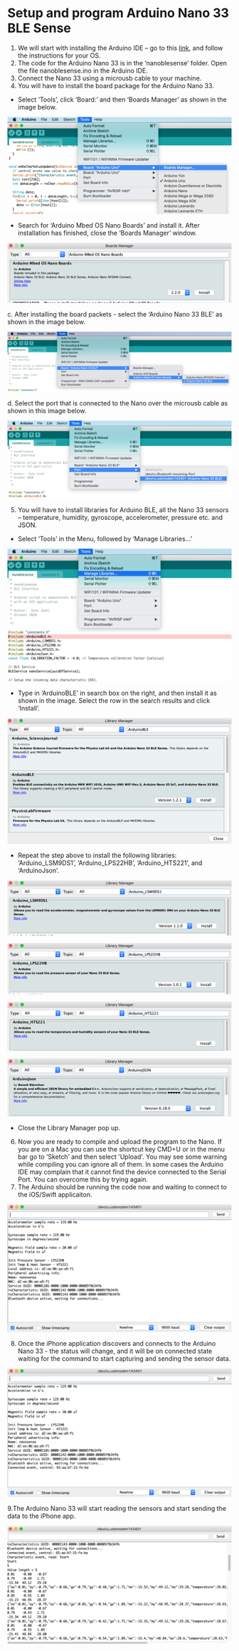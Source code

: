 # Setup and program Arduino Nano 33 BLE Sense

1. We will start with installing the Arduino IDE – go to this [link](https://www.arduino.cc/en/software), and follow the instructions for your OS. 
2. The code for the Arduino Nano 33 is in the ‘nanoblesense’ folder. Open the file nanoblesense.ino in the Arduino IDE. 
3. Connect the Nano 33 using a microusb cable to your machine.
4. You will have to install the board package for the Arduino Nano 33.
  * Select ‘Tools’, click ‘Board:’ and then ‘Boards Manager’ as shown in the image below.

  ![BoardMgr](./BrdMgr.png)

  * Search for ‘Arduino Mbed OS Nano Boards’ and install it. After installation has finished, close the ‘Boards Manager’ window.

  ![NanoBoards](./ArdNanoBoards.png)

c.	After installing the board packets - select the ‘Arduino Nano 33 BLE’ as shown in the image below.

![Nano33](./BrdSelect.png)

d.	Select the port that is connected to the Nano over the microusb cable as shown in this image below.

![Port](./PrtSelect.png)

5.	You will have to install libraries for Arduino BLE, all the Nano 33 sensors – temperature, humidity, gyroscope, accelerometer, pressure etc. and JSON. 
  * Select ‘Tools’ in the Menu, followed by ‘Manage Libraries…’

  ![MngLib](./MngLib.png)

  * Type in ‘ArduinoBLE’ in search box on the right, and then install it as shown in the image. Select the row in the search results and click ‘Install’.

  ![ArdBLE](./ArdBLE.png)

  * Repeat the step above to install the following libraries: ‘Arduino_LSM9DS1’, ‘Arduino_LPS22HB’, ‘Arduino_HTS221’, and ‘ArduinoJson’.

  ![9DS1](./9DS1.png)

  ![22HB](./22HB.png)

  ![HTS221](./HTS221.png)

  ![ArdJSON](./ArdJSON.png)

  * Close the Library Manager pop up.
6.	Now you are ready to compile and upload the program to the Nano. If you are on a Mac you can use the shortcut key CMD+U or in the menu bar go to ‘Sketch’ and then select 'Upload'. You may see some warning while compiling you can ignore all of them. In some cases the Arduino IDE may complain that it cannot find the device connected to the Serial Port. You can overcome this by trying again.
7. The Arduino should be running the code now and waiting to connect to the iOS/Swift applicaiton.

![Connect](./ConnWait.png)

8. Once the iPhone application discovers and connects to the Arduino Nano 33 - the status will change, and it will be on connected state waiting for the command to start capturing and sending the sensor data.

![Connected](./Cnnctd.png)

9.The Arduino Nano 33 will start reading the sensors and start sending the data to the iPhone app. 

![Data](./DataStarted.png)
